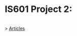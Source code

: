 <h1>IS601 Project 2:</h1><br>>
<a href="https://madhurima309.github.io/history-of-internet/public_html">Articles</a><br>
